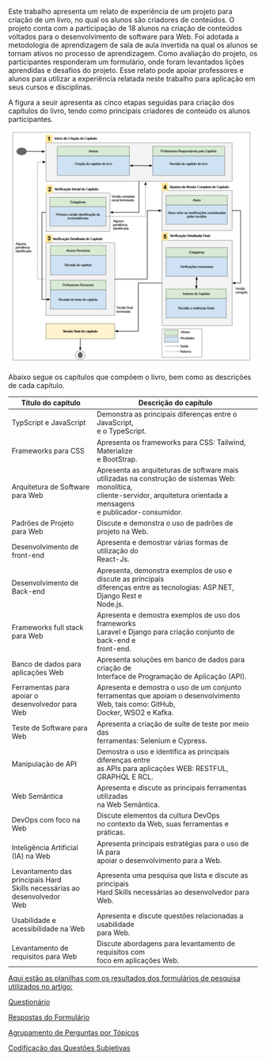 Este trabalho apresenta um relato de experiência de um projeto para criação de um livro, no qual os alunos são criadores de conteúdos. O projeto conta com a participação de 18 alunos na criação de conteúdos voltados para o desenvolvimento de software para Web. Foi adotada a metodologia de aprendizagem de sala de aula invertida na qual os alunos se tornam ativos no processo de aprendizagem. Como avaliação do projeto, os participantes responderam um formulário, onde foram levantados lições aprendidas e desafios do projeto. Esse relato pode apoiar professores e alunos para utilizar a experiência relatada neste trabalho para aplicação em seus cursos e disciplinas.

A figura a seuir apresenta as cinco etapas seguidas para criação dos capítulos do livro, tendo
como principais criadores de conteúdo os alunos participantes. 

![Pipeline de criação dos capítulos do livro e TCC](Imagens/1710849638150-d7edcb94-01a4-4d6c-9284-24d0a78c6876_1.jpg)

Abaixo segue os capítulos que compõem o livro, bem como as descrições de cada capítulo.

| Título do capítulo                                                                 | Descrição do capítulo                                                                                                                                                       |
| ---------------------------------------------------------------------------------- | -------------------------------------------------------------------------------------------------------------------------------------------------------------------------------------- |
| TypScript e JavaScript                                                             | Demonstra as principais diferenças entre o JavaScript,  <br>e o TypeScript.                                                                                                          |
| Frameworks para CSS                                                                | Apresenta os frameworks para CSS: Tailwind, Materialize  <br>e BootStrap.                                                                                                               |
| Arquitetura de Software para Web                                                   | Apresenta as arquiteturas de software mais utilizadas na construção de sistemas Web: monolítica,  <br>cliente-servidor, arquitetura orientada a mensagens  <br>e publicador-consumidor. |
| Padrões de Projeto para Web                                                        | Discute e demonstra o uso de padrões de projeto na Web.                                                                                                                                |
| Desenvolvimento de front-end                                                       | Apresenta e demostrar várias formas de utilização do  <br>React-Js.                                                                                                                   |
| Desenvolvimento de Back-end                                                        | Apresenta, demonstra exemplos de uso e discute as principais  <br>diferenças entre as tecnologias: ASP.NET, Django Rest e  <br>Node.js.                                              |
| Frameworks full stack para Web                                                     | Apresenta e demostra exemplos de uso dos frameworks  <br>Laravel e Django para criação conjunto de back-end e  <br>front-end.                                                           |
| Banco de dados para aplicações Web                                                 | Apresenta soluções em banco de dados para criação de  <br>Interface de Programação de Aplicação (API).                                                                                  |
| Ferramentas para apoiar o  <br>desenvolvedor para Web                              | Apresenta e demostra o uso de um conjunto ferramentas  que apoiam o desenvolvimento Web, tais como: GitHub,  <br>Docker, WSO2 e Kafka.                                                  |
| Teste de Software para Web                                                         | Apresenta a criação de suíte de teste por meio das  <br>ferramentas: Selenium e Cypress.                                                                                                |
| Manipulação de API                                                                 | Demostra o uso e identifica as principais diferenças entre  <br>as APIs para aplicações WEB: RESTFUL,  <br>GRAPHQL E RCL.                                                               |
| Web Semântica                                                                      | Apresenta e discute as principais ferramentas utilizadas  <br>na Web Semântica.                                                                                                         |
| DevOps com foco na Web                                                             | Discute elementos da cultura DevOps  <br>no contexto da Web, suas ferramentas e práticas.                                                                                             |
| Inteligência Artificial (IA) na Web                                                | Apresenta principais estratégias para o uso de IA para  <br>apoiar o desenvolvimento para a Web.                                                                                        |
| Levantamento das principais Hard  <br>Skills necessárias ao desenvolvedor  <br>Web | Apresenta uma pesquisa que lista e discute as principais  <br>Hard Skills necessárias ao desenvolvedor para Web.                                                                      |
| Usabilidade e acessibilidade na Web                                                | Apresenta e discute questões relacionadas a usabilidade  <br>para Web.                                                                                                                  |
| Levantamento de requisitos para Web                                                | Discute abordagens para levantamento de requisitos com  <br>foco em aplicações Web.                                       

[Aqui estão as planilhas com os resultados dos formulários de pesquisa utilizados no artigo:](https://github.com/Raquel-Luis-Duarte/wei2024/tree/main/Planilhas)

[Questionário](https://github.com/Raquel-Luis-Duarte/wei2024/blob/main/Planilhas/questionario_artigo_wei.pdf)

[Respostas do Formulário](https://github.com/Raquel-Luis-Duarte/wei2024/blob/main/Planilhas/RespostasDoFormulario%20.csv)

[Agrupamento de Perguntas por Tópicos]([https://github.com/Raquel-Luis-Duarte/wei2024/tree/main/Planilhas/](https://github.com/Raquel-Luis-Duarte/wei2024/blob/main/Planilhas/AgrupamentoPerguntas%20.csv))

[Codificação das Questões Subjetivas](https://github.com/Raquel-Luis-Duarte/wei2024/blob/main/Planilhas/QuestoesSubjetivas%20.csv)

